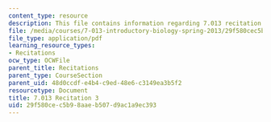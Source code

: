 ```yaml
---
content_type: resource
description: This file contains information regarding 7.013 recitation 3.
file: /media/courses/7-013-introductory-biology-spring-2013/29f580cec5b98aaeb507d9ac1a9ec393_MIT7_013S12_Recitation_3.pdf
file_type: application/pdf
learning_resource_types:
- Recitations
ocw_type: OCWFile
parent_title: Recitations
parent_type: CourseSection
parent_uid: 48d0ccdf-e4b4-c9ed-48e6-c3149ea3b5f2
resourcetype: Document
title: 7.013 Recitation 3
uid: 29f580ce-c5b9-8aae-b507-d9ac1a9ec393
---
```

